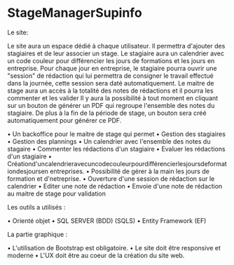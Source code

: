 # StageManagerSupinfo

Le site:

Le site aura un espace dédié à chaque utilisateur. Il permettra d'ajouter des stagiaires et de leur associer un stage. Le stagiaire aura un calendrier avec un code couleur pour différencier les jours de formations et les jours en entreprise. Pour chaque jour en entreprise, le stagiaire pourra ouvrir une "session" de rédaction qui lui permettra de consigner le travail effectué dans la journée, cette session sera daté automatiquement.
Le maitre de stage aura un accès à la totalité des notes de rédactions et il pourra les commenter et les valider
Il y aura la possibilité à tout moment en cliquant sur un bouton de générer un PDF qui regroupe l'ensemble des notes du stagiaire. De plus à la fin de la période de stage, un bouton sera créé automatiquement pour générer ce PDF.

• Un backoffice pour le maitre de stage qui permet
• Gestion des stagiaires
• Gestion des plannings
• Un calendrier avec l'ensemble des notes du stagaire • Commenter les rédactions d'un stagiaire
• Evaluer les rédactions d'un stagiaire
• Créationd'uncalendrieravecuncodecouleurpourdifférencierlesjoursdeformationdesjoursen entreprises. 
• Possibilité de gérer à la main les jours de formation et d'netreprise.
• Ouverture d'une session de rédaction sur le calendrier
• Editer une note de rédaction
• Envoie d'une note de rédaction au maitre de stage pour validation

Les outils a utilisés :

• Orienté objet
• SQL SERVER (BDD) (SQLS)
• Entity Framework (EF)

La partie graphique : 

• L'utilisation de Bootstrap est obligatoire.
• Le site doit être responsive et moderne
• L'UX doit être au coeur de la création du site web.
